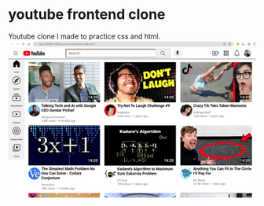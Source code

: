 # youtube frontend clone
 Youtube clone I made to practice css and html.
 ![ScreenShot](screenshot.png)
